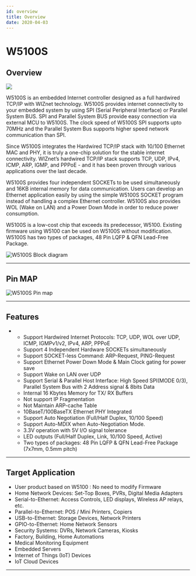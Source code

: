 ```yaml
---
id: overview
title: Overview
date: 2020-04-03
---
```


# W5100S

## Overview

![](/products/w5100s/w5100s_pm.png)

W5100S is an embedded Internet controller designed as a full hardwired
TCP/IP with WIZnet technology. W5100S provides internet connectivity to
your embedded system by using SPI (Serial Peripheral Interface) or
Parallel System BUS. SPI and Parallel System BUS provide easy connection
via external MCU to W5100S. The clock speed of W5100S SPI supports upto
70MHz and the Parallel System Bus supports higher speed network
communication than SPI.

Since W5100S integrates the Hardwired TCP/IP stack with 10/100 Ethernet
MAC and PHY, it is truly a one-chip solution for the stable internet
connectivity. WIZnet’s hardwired TCP/IP stack supports TCP, UDP, IPv4,
ICMP, ARP, IGMP, and PPPoE - and it has been proven through various
applications over the last decade.

W5100S provides four independent SOCKETs to be used simultaneously and
16KB internal memory for data communication. Users can develop an
Ethernet application easily by using the simple W5100S SOCKET program
instead of handling a complex Ethernet controller. W5100S also provides
WOL (Wake on LAN) and a Power Down Mode in order to reduce power
consumption.

W5100S is a low-cost chip that exceeds its predecessor, W5100. Existing
firmware using W5100 can be used on W5100S without modification. W5100S
has two types of packages, 48 Pin LQFP & QFN Lead-Free Package.

![W5100S Block diagram](/products/w5100s/w5100s_diagram.png)

-----


## Pin MAP
![W5100S Pin map](/products/w5100s/w5100s_pinmap.png)

-----


## Features
-
    * Support Hardwired Internet Protocols: TCP, UDP, WOL over UDP, ICMP, IGMPv1/v2, IPv4, ARP, PPPoE
    * Support 4 Independent Hardware SOCKETs simultaneously
    * Support SOCKET-less Command: ARP-Request, PING-Request
    * Support Ethernet Power Down Mode & Main Clock gating for power save
    * Support Wake on LAN over UDP
    * Support Serial & Parallel Host Interface: High Speed SPI(MODE 0/3), Parallel System Bus with 2 Address signal & 8bits Data
    * Internal 16 Kbytes Memory for TX/ RX Buffers 
    * Not support IP Fragmentation
    * Not Maintain ARP-cache Table 
    * 10BaseT/100BaseTX Ethernet PHY Integrated
    * Support Auto Negotiation (Full/Half Duplex, 10/100 Speed)
    * Support Auto-MDIX when Auto-Negotiation Mode.
    * 3.3V operation with 5V I/O signal tolerance
    * LED outputs (Full/Half Duplex, Link, 10/100 Speed, Active)
    * Two types of packages: 48 Pin LQFP & QFN Lead-Free Package (7x7mm, 0.5mm pitch)

-----


## Target Application

  - User product based on W5100 : No need to modify Firmware
  - Home Network Devices: Set-Top Boxes, PVRs, Digital Media Adapters
  - Serial-to-Ethernet: Access Controls, LED displays, Wireless AP
    relays, etc.
  - Parallel-to-Ethernet: POS / Mini Printers, Copiers
  - USB-to-Ethernet: Storage Devices, Network Printers
  - GPIO-to-Ethernet: Home Network Sensors
  - Security Systems: DVRs, Network Cameras, Kiosks
  - Factory, Building, Home Automations
  - Medical Monitoring Equipment
  - Embedded Servers
  - Internet of Things (IoT) Devices
  - IoT Cloud Devices

-----
